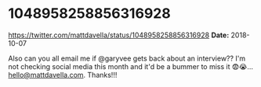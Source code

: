 # 1048958258856316928
https://twitter.com/mattdavella/status/1048958258856316928
**Date:** 2018-10-07

Also can you all email me if @garyvee gets back about an interview?? I'm not checking social media this month and it'd be a bummer to miss it 😨😭... hello@mattdavella.com. Thanks!!!
